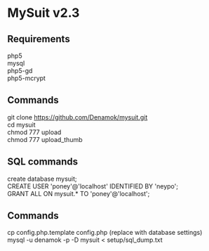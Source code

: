 # MySuit v2.3

## Requirements

php5<br />
mysql<br />
php5-gd <br />
php5-mcrypt<br />

## Commands

git clone https://github.com/Denamok/mysuit.git<br />
cd mysuit<br />
chmod 777 upload<br />
chmod 777 upload_thumb<br />

## SQL commands

create database mysuit;<br />
CREATE USER 'poney'@'localhost' IDENTIFIED BY 'neypo';<br />
GRANT ALL ON mysuit.* TO 'poney'@'localhost';<br />

## Commands

cp config.php.template config.php (replace with database settings)<br />
mysql -u denamok -p -D mysuit < setup/sql_dump.txt<br />
